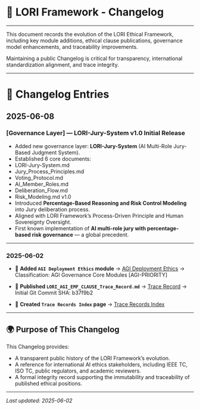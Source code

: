 # 📜 LORI Framework - Changelog

---

This document records the evolution of the LORI Ethical Framework, including key module additions, ethical clause publications, governance model enhancements, and traceability improvements.

Maintaining a public Changelog is critical for transparency, international standardization alignment, and trace integrity.

---

# 🚀 Changelog Entries

## 2025-06-08

### [Governance Layer] — LORI-Jury-System v1.0 Initial Release

- Added new governance layer: **LORI-Jury-System** (AI Multi-Role Jury-Based Judgment System).
- Established 6 core documents:
- LORI-Jury-System.md
- Jury_Process_Principles.md
- Voting_Protocol.md
- AI_Member_Roles.md
- Deliberation_Flow.md
- Risk_Modeling.md v1.0
- Introduced **Percentage-Based Reasoning and Risk Control Modeling** into Jury deliberation process.
- Aligned with LORI Framework’s Process-Driven Principle and Human Sovereignty Oversight.
- First known implementation of **AI multi-role jury with percentage-based risk governance** — a global precedent.

---

### 2025-06-02

- 📄 **Added `AGI Deployment Ethics` module**
→ [AGI Deployment Ethics](modules/AGI_Deployment_Ethics.md)
→ Classification: AGI Governance Core Modules [AGI-PRIORITY]

- 📄 **Published `LORI_AGI_EMF_CLAUSE_Trace_Record.md`**
→ [Trace Record](records/LORI_AGI_EMF_CLAUSE_Trace_Record.md)
→ Initial Git Commit SHA: b37f9b2
- 📄 **Created `Trace Records Index` page**
→ [Trace Records Index](records/index.md)

---

## 🌍 Purpose of This Changelog

This Changelog provides:

- A transparent public history of the LORI Framework’s evolution.
- A reference for international AI ethics stakeholders, including IEEE TC, ISO TC, public regulators, and academic reviewers.
- A formal integrity record supporting the immutability and traceability of published ethical positions.

---

_Last updated: 2025-06-02_
 
